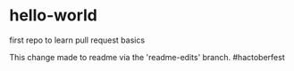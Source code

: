 # hello-world
first repo to learn pull request basics

This change made to readme via the 'readme-edits' branch.
#hactoberfest